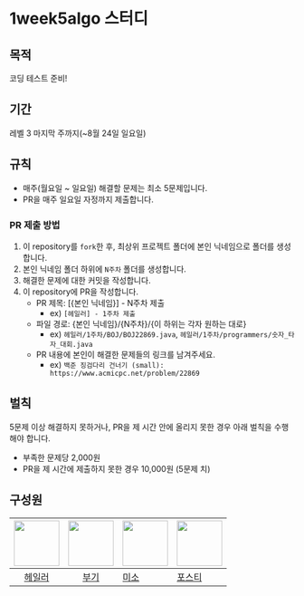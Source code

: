 # 1week5algo 스터디

## 목적
코딩 테스트 준비!

## 기간
레벨 3 마지막 주까지(~8월 24일 일요일)

## 규칙
- 매주(월요일 ~ 일요일) 해결할 문제는 최소 5문제입니다.
- PR을 매주 일요일 자정까지 제출합니다.

### PR 제출 방법
1. 이 repository를 `fork`한 후, 최상위 프로젝트 폴더에 본인 닉네임으로 폴더를 생성합니다.
2. 본인 닉네임 폴더 하위에 `N주차` 폴더를 생성합니다.
3. 해결한 문제에 대한 커밋을 작성합니다.
4. 이 repository에 PR을 작성합니다.
   - PR 제목: [{본인 닉네임}] - N주차 제출
       - ex) `[헤일러] - 1주차 제출`
   - 파일 경로: {본인 닉네임}/{N주차}/{이 하위는 각자 원하는 대로}
       - ex) `헤일러/1주차/BOJ/BOJ22869.java`, `헤일러/1주차/programmers/숫자_타자_대회.java`
   - PR 내용에 본인이 해결한 문제들의 링크를 남겨주세요. 
       - ex) `백준 징검다리 건너기 (small): https://www.acmicpc.net/problem/22869`

## 벌칙
5문제 이상 해결하지 못하거나, PR을 제 시간 안에 올리지 못한 경우 아래 벌칙을 수행해야 합니다.

- 부족한 문제당 2,000원
- PR을 제 시간에 제출하지 못한 경우 10,000원 (5문제 치)

## 구성원

| <img src="https://avatars.githubusercontent.com/u/28076054?v=4" alt="" width=80> | <img src="https://avatars.githubusercontent.com/u/122252160?v=4" alt="" width=80> | <img src="https://avatars.githubusercontent.com/u/83596813?v=4" alt="" width=80> | <img src="https://avatars.githubusercontent.com/u/80245376?v=4" alt="" width=80> |
| :------------------------------------------------------------------------------: | :-------------------------------------------------------------------------------: | -------------------------------------------------------------------------------- | -------------------------------------------------------------------------------- |
|                      [헤일러](https://github.com/threepebbles)                      |                         [부기](https://github.com/changuii)                         | [미소](https://github.com/soeun2537)                                               | [포스티](https://github.com/ykmxxi)                                                 |
